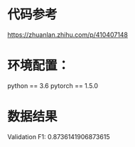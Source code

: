 # 代码参考
https://zhuanlan.zhihu.com/p/410407148


# 环境配置：
python == 3.6
pytorch == 1.5.0




# 数据结果

Validation F1: 0.8736141906873615



